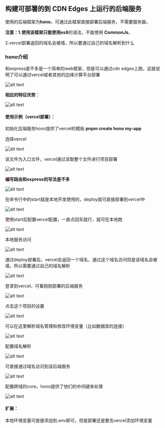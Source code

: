 ## 构建可部署的到 CDN Edges 上运行的后端服务

使用的后端框架为**hono**，可通过此框架直接部署后端服务，不需要服务器，

**注意：**1.使用该框架只能使用**es6**的语法，不能使用 **CommonJs**，

2.vercel部署返回的域名会被墙，所以要通过自己的域名解析到什么

### hono介绍

和express差不多是一个简单的web框架，但是可以通过cdn edges上跑，这就说明了可以通过vercel或者其他的边缘计算平台部署

![alt text](image.png)

**相应的特征优势**：

![alt text](image-1.png)

#### **使用示例（vercel部署）：**

初始化后端服务hono提供了vercel的模板 **pnpm create hono my-app**

选择vercel

![alt text](image-2.png)

该文件为入口文件，vercel通过读取整个文件进行项目部署

![alt text](image-3.png)

**编写路由和express的写法差不多**

![alt text](image-4.png)

在命令行中的start就是本地开发使用的，deploy就可直接部署到vercel中

![alt text](image-5.png)

使用start后配置vercel配置，一直点回车就行，就可在本地跑

![alt text](image-6.png)

本地服务访问

![alt text](image-7.png)

通过deploy部署后，vercel会返回一个域名，通过这个域名访问但是该域名会被墙，所以需要通过自己的域名解析

![alt text](image-8.png)

登录到vercel，可看刚刚部署的后端服务

![alt text](image-9.png)

点击这个项目的设置

![alt text](image-10.png)

可以在这里解析域名管理和修改环境变量（比如数据库的连接）

![alt text](image-11.png)

配置域名解析

![alt text](image-12.png)

可直接通过域名访问到该后端服务

![alt text](image-13.png)

配置跨域的core，hono提供了他们的中间键来处理

![alt text](image-14.png)

#### 扩展：

本地环境变量可直接添加到.env即可，但是部署还是要去vercel添加环境变量

